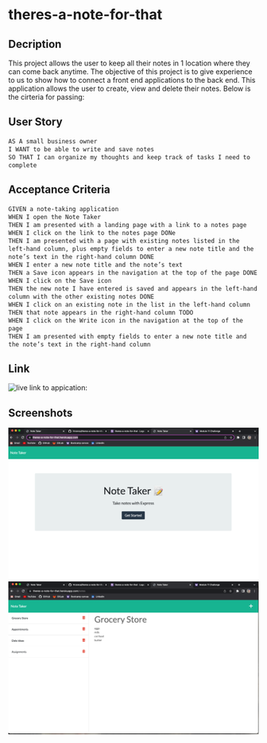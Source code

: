 # theres-a-note-for-that

## Decription
This project allows the user to keep all their notes in 1 location where they can come back anytime. The objective of this project is to give experience to us to show how to connect a front end applications to the back end. This application allows the user to create, view and delete their notes. 
Below is the cirteria for passing:

## User Story
```
AS A small business owner
I WANT to be able to write and save notes
SO THAT I can organize my thoughts and keep track of tasks I need to complete
```
## Acceptance Criteria
```
GIVEN a note-taking application
WHEN I open the Note Taker
THEN I am presented with a landing page with a link to a notes page
WHEN I click on the link to the notes page DONe
THEN I am presented with a page with existing notes listed in the left-hand column, plus empty fields to enter a new note title and the note’s text in the right-hand column DONE
WHEN I enter a new note title and the note’s text
THEN a Save icon appears in the navigation at the top of the page DONE
WHEN I click on the Save icon
THEN the new note I have entered is saved and appears in the left-hand column with the other existing notes DONE
WHEN I click on an existing note in the list in the left-hand column
THEN that note appears in the right-hand column TODO
WHEN I click on the Write icon in the navigation at the top of the page
THEN I am presented with empty fields to enter a new note title and the note’s text in the right-hand column
```

## Link 
![live link to appication:](https://theres-a-note-for-that.herokuapp.com/)

## Screenshots
![homepage](./deploy%20images/Screen%20Shot%202022-11-02%20at%202.44.01%20PM.png)
![note page](./deploy%20images/Screen%20Shot%202022-11-02%20at%202.46.24%20PM.png)


